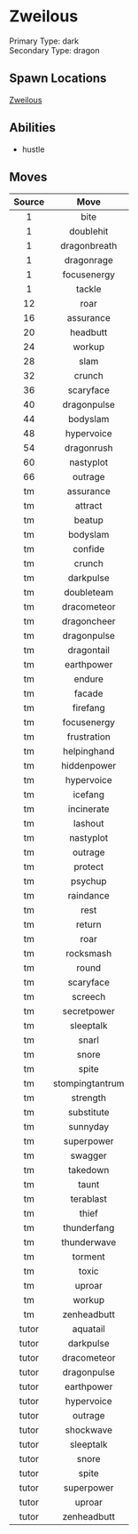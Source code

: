 # Zweilous  
Primary Type: dark  
Secondary Type: dragon  
  
## Spawn Locations  
[Zweilous](/data/spawn_presets/zweilous.md)  
  
## Abilities  
  * hustle
  
  
## Moves  
  
| Source | Move |  
|:---:|:---:|  
| 1 | bite |  
| 1 | doublehit |  
| 1 | dragonbreath |  
| 1 | dragonrage |  
| 1 | focusenergy |  
| 1 | tackle |  
| 12 | roar |  
| 16 | assurance |  
| 20 | headbutt |  
| 24 | workup |  
| 28 | slam |  
| 32 | crunch |  
| 36 | scaryface |  
| 40 | dragonpulse |  
| 44 | bodyslam |  
| 48 | hypervoice |  
| 54 | dragonrush |  
| 60 | nastyplot |  
| 66 | outrage |  
| tm | assurance |  
| tm | attract |  
| tm | beatup |  
| tm | bodyslam |  
| tm | confide |  
| tm | crunch |  
| tm | darkpulse |  
| tm | doubleteam |  
| tm | dracometeor |  
| tm | dragoncheer |  
| tm | dragonpulse |  
| tm | dragontail |  
| tm | earthpower |  
| tm | endure |  
| tm | facade |  
| tm | firefang |  
| tm | focusenergy |  
| tm | frustration |  
| tm | helpinghand |  
| tm | hiddenpower |  
| tm | hypervoice |  
| tm | icefang |  
| tm | incinerate |  
| tm | lashout |  
| tm | nastyplot |  
| tm | outrage |  
| tm | protect |  
| tm | psychup |  
| tm | raindance |  
| tm | rest |  
| tm | return |  
| tm | roar |  
| tm | rocksmash |  
| tm | round |  
| tm | scaryface |  
| tm | screech |  
| tm | secretpower |  
| tm | sleeptalk |  
| tm | snarl |  
| tm | snore |  
| tm | spite |  
| tm | stompingtantrum |  
| tm | strength |  
| tm | substitute |  
| tm | sunnyday |  
| tm | superpower |  
| tm | swagger |  
| tm | takedown |  
| tm | taunt |  
| tm | terablast |  
| tm | thief |  
| tm | thunderfang |  
| tm | thunderwave |  
| tm | torment |  
| tm | toxic |  
| tm | uproar |  
| tm | workup |  
| tm | zenheadbutt |  
| tutor | aquatail |  
| tutor | darkpulse |  
| tutor | dracometeor |  
| tutor | dragonpulse |  
| tutor | earthpower |  
| tutor | hypervoice |  
| tutor | outrage |  
| tutor | shockwave |  
| tutor | sleeptalk |  
| tutor | snore |  
| tutor | spite |  
| tutor | superpower |  
| tutor | uproar |  
| tutor | zenheadbutt |  
  
